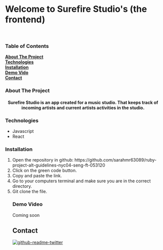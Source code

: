 <h1>Welcome to Surefire Studio's (the frontend) </h1>
<br>


<!-- TABLE OF CONTENTS -->

 ### Table of Contents

 **[About The Project](#about-the-project)**<br> 
 **[Technologies](#technologies)**<br>
 **[Installation](#installation)**<br>
 **[Demo Vido](#demo)**<br>
 **[Contact](#contact)**<br>
     
 ### About The Project 
 <h4 align="center"> Surefire Studio is an app created for a music studio. That keeps track of incoming artists and current artists activities in the studio. </h4>
 
### Technologies
<ul>
 <li>Javascript</li>
 <li> React</li>
</ul>


### Installation
<ol>
<li>Open the repository in github: https://github.com/sarahmr63089/ruby-project-alt-guidelines-nyc04-seng-ft-053120 </li>
 <li>Click on the green code button. </li>
 <li>Copy and paste the link. </li>
 <li>Go to your computers terminal and make sure you are in the correct directory. </li>
 <li>Git clone the file.</li>
</ul>
 
 ### Demo Video
  Coming soon
 
 ## Contact 
 
[![github-readme-twitter](https://github-readme-twitter.gazf.vercel.app/api?id=jacintacodes)](https://github.com/gazf/github-readme-twitter)

 

 
